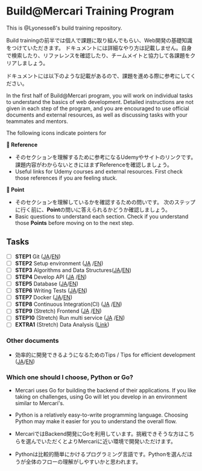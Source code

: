 # Build@Mercari Training Program 

This is @Lyonesse8's build training repository.

Build trainingの前半では個人で課題に取り組んでもらい、Web開発の基礎知識をつけていただきます。
ドキュメントには詳細なやり方は記載しません。自身で検索したり、リファレンスを確認したり、チームメイトと協力して各課題をクリアしましょう。

ドキュメントには以下のような記載があるので、課題を進める際に参考にしてください。

In the first half of Build@Mercari program, you will work on individual tasks to understand the basics of web development. Detailed instructions are not given in each step of the program, and you are encouraged to use official documents and external resources, as well as discussing tasks with your teammates and mentors.

The following icons indicate pointers for 

**:book: Reference**

* そのセクションを理解するために参考になるUdemyやサイトのリンクです。課題内容がわからないときにはまずReferenceを確認しましょう。
* Useful links for Udemy courses and external resources. First check those references if you are feeling stuck.

**:beginner: Point**

* そのセクションを理解しているかを確認するための問いです。 次のステップに行く前に、**Point**の問いに答えられるかどうか確認しましょう。
* Basic questions to understand each section. Check if you understand those **Points** before moving on to the next step.

## Tasks

- [ ] **STEP1** Git ([JA](document/01-git.ja.md)/[EN](document/01-git.en.md))
- [ ] **STEP2** Setup environment ([JA](document/02-local-env.ja.md)
  /[EN](document/02-local-env.en.md))
- [ ] **STEP3** Algorithms and Data Structures([JA](document/03-algorithm-and-data-structure.ja.md)/[EN](document/03-algorithm-and-data-structure.en.md))
- [ ] **STEP4** Develop API ([JA](document/04-api.ja.md)
  /[EN](document/04-api.en.md))
- [ ] **STEP5** Database ([JA](document/05-database.ja.md)/[EN](document/05-database.en.md))
- [ ] **STEP6** Writing Tests ([JA](document/06-testing.ja.md)/[EN](document/06-testing.en.md))
- [ ] **STEP7** Docker ([JA](document/07-docker.ja.md)/[EN](document/07-docker.en.md))
- [ ] **STEP8** Continuous Integration(CI) ([JA](document/08-ci.ja.md)
  /[EN](document/08-ci.en.md))
- [ ] **STEP9** (Stretch) Frontend ([JA](document/09-frontend.ja.md)
  /[EN](document/09-frontend.en.md))
- [ ] **STEP10** (Stretch)  Run multi service ([JA](document/10-docker-compose.ja.md)
  /[EN](document/10-docker-compose.en.md))
- [ ] **EXTRA1** (Stretch)  Data Analysis ([Link](document/extra-01-data-analysis.md))

### Other documents

- 効率的に開発できるようになるためのTips / Tips for efficient development ([JA](document/tips.ja.md)/[EN](document/tips.en.md))

### Which one should I choose, Python or Go?

* Mercari uses Go for building the backend of their applications. If you like taking on challenges, using Go will let you develop in an environment similar to Mercari's.
* Python is a relatively easy-to-write programming language. Choosing Python may make it easier for you to understand the overall flow.


* MercariではBackend開発にGoを利用しています。挑戦できそうな方はこちらを選んでいただくとよりMercariに近い環境で開発いただけます。
* Pythonは比較的簡単にかけるプログラミング言語です。Pythonを選んだほうが全体のフローの理解がしやすいかと思われます。

